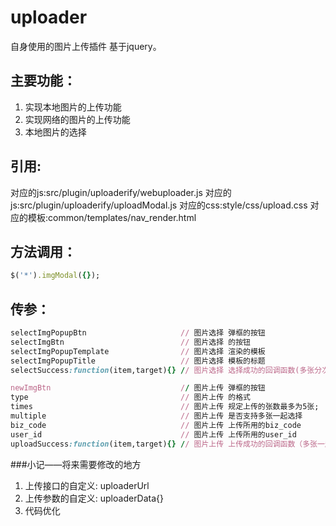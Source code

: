 # uploader
自身使用的图片上传插件
基于jquery。
## 主要功能：
1. 实现本地图片的上传功能
2. 实现网络的图片的上传功能
3. 本地图片的选择
## 引用:
对应的js:src/plugin/uploaderify/webuploader.js
对应的js:src/plugin/uploaderify/uploadModal.js
对应的css:style/css/upload.css
对应的模板:common/templates/nav_render.html
## 方法调用：
```ruby
$('*').imgModal({});
```
## 传参：
```ruby
selectImgPopupBtn                     // 图片选择 弹框的按钮
selectImgBtn                          // 图片选择 的按钮
selectImgPopupTemplate                // 图片选择 渲染的模板
selectImgPopupTitle                   // 图片选择 模板的标题
selectSuccess:function(item,target){} // 图片选择 选择成功的回调函数(多张分次上传返回data[])

newImgBtn                             // 图片上传 弹框的按钮
type                                  // 图片上传 的格式
times                                 // 图片上传 规定上传的张数最多为5张;
multiple                              // 图片上传 是否支持多张一起选择      默认为 false
biz_code                              // 图片上传 上传所用的biz_code
user_id                               // 图片上传 上传所用的user_id
uploadSuccess:function(item,target){} // 图片上传 上传成功的回调函数（多张一起上传返回data[]）
```
###小记——将来需要修改的地方
1. 上传接口的自定义: uploaderUrl
2. 上传参数的自定义: uploaderData{}
3. 代码优化